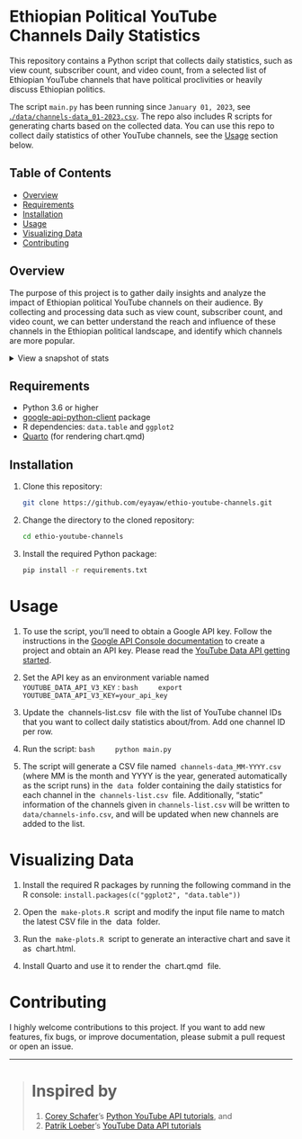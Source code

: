 
<!-- README.md is generated from README.qmd. Please edit that file -->

# Ethiopian Political YouTube Channels Daily Statistics

This repository contains a Python script that collects daily statistics,
such as view count, subscriber count, and video count, from a selected
list of Ethiopian YouTube channels that have political proclivities or
heavily discuss Ethiopian politics.

The script `main.py` has been running since `January 01, 2023`, see
[.`/data/channels-data_01-2023.csv`](./data/channels-data_01-2023.csv).
The repo also includes R scripts for generating charts based on the
collected data. You can use this repo to collect daily statistics of
other YouTube channels, see the [Usage](#usage) section below.

## Table of Contents

- [Overview](#overview)
- [Requirements](#requirements)
- [Installation](#installation)
- [Usage](#usage)
- [Visualizing Data](#visualizing-data)
- [Contributing](#contributing)

## Overview

The purpose of this project is to gather daily insights and analyze the
impact of Ethiopian political YouTube channels on their audience. By
collecting and processing data such as view count, subscriber count, and
video count, we can better understand the reach and influence of these
channels in the Ethiopian political landscape, and identify which
channels are more popular.

<details>
<summary>
View a snapshot of stats
</summary>

| id                                                                                     | statistics.viewCount | statistics.subscriberCount | statistics.videoCount |
|:---------------------------------------------------------------------------------------|---------------------:|---------------------------:|----------------------:|
| [Abebe Belew](https://youtube.com/channel/UCxIn6j4tH1dVnqLd1WFvFNA)                    |             30303247 |                     152000 |                  1062 |
| [Adebabay Media](https://youtube.com/channel/UC-kDmfnktrzc_SGpS9ulrXw)                 |             13036893 |                      99400 |                   914 |
| [Alpha Media አልፋ ሚዲያ](https://youtube.com/channel/UCUyDe7EvbwwDRjyjUFU5Zhw)            |              5411148 |                      40400 |                   981 |
| [Anchor Ethiopia](https://youtube.com/channel/UCgIxJwBNuGzDKrBaZhATDug)                |              6648079 |                      80400 |                   236 |
| [Andafta](https://youtube.com/channel/UCwMHDoJO6cHO6LN1BItFsPQ)                        |            269542794 |                     889000 |                  5974 |
| [Arat Kilo Media አራት ኪሎ ሚዲያ](https://youtube.com/channel/UCK71ZGx5VYTWw2XQ0F_O0nQ)     |               669293 |                      16100 |                    89 |
| [Ashara Media - አሻራ ሚዲያ](https://youtube.com/channel/UCPmgFzP2ZPmdGjHxXjigJaw)         |              2971184 |                      35100 |                   771 |
| [EMS (Ethiopian Media Services)](https://youtube.com/channel/UCCJbY4YdJIUk7Lygrkg5IRA) |             44514734 |                     222000 |                  1046 |
| [ESATtv Ethiopia](https://youtube.com/channel/UCSYM-vgRrMYsZbG-Z7Kz0Pw)                |            197405901 |                     641000 |                  8811 |
| [ETHIO 251 MEDIA](https://youtube.com/channel/UCUOJQ0kAEqms79eY37hH-Jg)                |             13187078 |                     109000 |                   912 |
| [Ethio 360 Media](https://youtube.com/channel/UCvr6jA3WYOhXFUD2LKpqhQw)                |            230124604 |                     583000 |                  4006 |
| [Ethio News - ኢትዮ ኒውስ](https://youtube.com/channel/UCelbYFUaQW3eb9sg3004ZGw)           |             29028481 |                     164000 |                  1430 |
| [EthioTube](https://youtube.com/channel/UCCk2vUhB0SyQhA6JXyjXHEg)                      |             40330479 |                     224000 |                  1750 |
| [Feta Daily News](https://youtube.com/channel/UCgBnBckSLo6-uAiejtnEycQ)                |            149028357 |                     583000 |                   991 |
| [GEBEYANU](https://youtube.com/channel/UCb9fEB6StrknyRiSSzQ7H0A)                       |             10266427 |                     107000 |                   638 |
| [MENELIK TELEVISION 3](https://youtube.com/channel/UC-jwtt0RVJPNidr2Ja1_7yQ)           |               246145 |                       2910 |                   129 |
| [Mager Media - ማገር](https://youtube.com/channel/UCilWrw2C8_VkFZ2tE5eKpdQ)              |              1213374 |                      22900 |                   322 |
| [Mengizem Media ምንጊዜም ሚዲያ](https://youtube.com/channel/UCZvMKrP8XmP9GAHMloucOaA)       |              3660557 |                      31200 |                  1296 |
| [OMN](https://youtube.com/channel/UCmAnzjcjIgtWuE6AnBCViTg)                            |            110513467 |                     513000 |                  9670 |
| [Reyot](https://youtube.com/channel/UCPVr1rrKl8pXVFi-rrqzS1g)                          |             43204588 |                     189000 |                  2069 |
| [Roha](https://youtube.com/channel/UCDXU7RuIQc0xRKJyP0ZTZaQ)                           |             11563335 |                      95200 |                   975 |
| [Terara Network](https://youtube.com/channel/UC_f89AbX5NPU77YaoaSKRSg)                 |              3389884 |                      45100 |                   276 |
| [Tigrai Media House](https://youtube.com/channel/UCBvvcSYeDriczyImdI1qZWw)             |            155145214 |                     351000 |                  5473 |
| [Zara Media Network - ዛራ](https://youtube.com/channel/UCJ61rOk0c0b0COn0qOOo1aQ)        |             21515125 |                     129000 |                   418 |
| [ኢትዮ ሰላም Ethio Selam](https://youtube.com/channel/UCoVL5YOr2KdnYNspQf3s5uw)            |              3032904 |                      37700 |                   120 |
| [ዓባይ ዜና - Abbay News](https://youtube.com/channel/UC6bam4pQbuUgXnmyEFlSpNA)            |             17843758 |                     335000 |                  1182 |

Snapshot of stats as of 2023-04-01 23:04:33

</details>

## Requirements

- Python 3.6 or higher
- [google-api-python-client](https://github.com/googleapis/google-api-python-client)
  package
- R dependencies: `data.table` and `ggplot2`
- [Quarto](https://quarto.org) (for rendering chart.qmd)

## Installation

1.  Clone this repository:

    ``` bash
    git clone https://github.com/eyayaw/ethio-youtube-channels.git
    ```

2.  Change the directory to the cloned repository:

    ``` bash
    cd ethio-youtube-channels
    ```

3.  Install the required Python package:

    ``` bash
    pip install -r requirements.txt
    ```

# Usage

1.  To use the script, you’ll need to obtain a Google API key. Follow
    the instructions in the [Google API Console
    documentation](https://developers.google.com/youtube/registering_an_application)
    to create a project and obtain an API key. Please read the [YouTube
    Data API getting
    started](https://developers.google.com/youtube/v3/getting-started).

2.  Set the API key as an environment variable named
    `YOUTUBE_DATA_API_V3_KEY` :
    `bash     export YOUTUBE_DATA_API_V3_KEY=your_api_key`

3.  Update the  channels-list.csv  file with the list of YouTube channel
    IDs that you want to collect daily statistics about/from. Add one
    channel ID per row.

4.  Run the script: `bash     python main.py`

5.  The script will generate a CSV file named
     `channels-data_MM-YYYY.csv`  (where MM is the month and YYYY is the
    year, generated automatically as the script runs) in the  `data` 
    folder containing the daily statistics for each channel in the
     `channels-list.csv`  file. Additionally, “static” information of
    the channels given in `channels-list.csv` will be written to
    `data/channels-info.csv`, and will be updated when new channels are
    added to the list.

# Visualizing Data

1.  Install the required R packages by running the following command in
    the R console: `install.packages(c("ggplot2", "data.table"))`

2.  Open the  `make-plots.R`  script and modify the input file name to
    match the latest CSV file in the  data  folder.

3.  Run the  `make-plots.R`  script to generate an interactive chart and
    save it as  chart.html.

4.  Install Quarto and use it to render the  chart.qmd  file.

# Contributing

I highly welcome contributions to this project. If you want to add new
features, fix bugs, or improve documentation, please submit a pull
request or open an issue.

------------------------------------------------------------------------

> # Inspired by
>
> 1.  [Corey Schafer](https://github.com/CoreyMSchafer)’s [Python
>     YouTube API
>     tutorials](https://www.youtube.com/@coreyms/search?query=python%20youtube%20api%20tutorial),
>     and
> 2.  [Patrik Loeber](https://github.com/patrickloeber)’s [YouTube Data
>     API
>     tutorials](https://www.python-engineer.com/posts/youtube-data-api-01)
